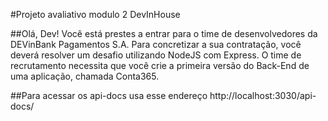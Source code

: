 #Projeto avaliativo modulo 2 DevInHouse

##Olá, Dev! Você está prestes a entrar para o time de desenvolvedores da DEVinBank Pagamentos S.A. Para concretizar a sua contratação, você deverá resolver um desafio utilizando NodeJS com Express. O time de recrutamento necessita que você crie a primeira versão do Back-End de uma aplicação, chamada Conta365.

##Para acessar os api-docs usa esse endereço http://localhost:3030/api-docs/
